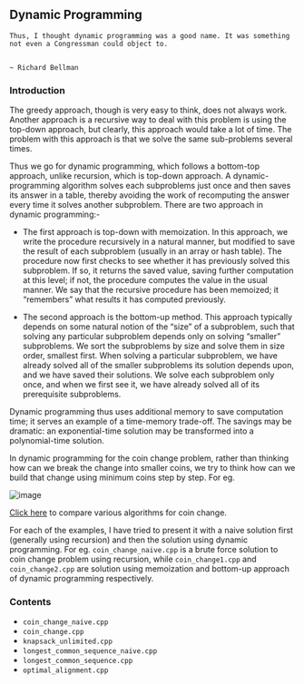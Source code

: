 ## Dynamic Programming

```
Thus, I thought dynamic programming was a good name. It was something not even a Congressman could object to.

                                                                                      ~ Richard Bellman
```

### Introduction

The greedy approach, though is very easy to think, does not always work. Another approach is a recursive way to deal with this problem is using the top-down approach, but clearly, this approach would take a lot of time. The problem with this approach is that we solve the same sub-problems several times.

Thus we go for dynamic programming, which follows a bottom-top approach, unlike recursion, which is top-down approach. A dynamic-programming algorithm solves each subproblems just once and then saves its answer in a table, thereby avoiding the work of recomputing the answer every time it solves another subproblem. There are two approach in dynamic programming:-

- The first approach is top-down with memoization. In this approach, we write the procedure recursively in a natural manner, but modified to save the result of each subproblem (usually in an array or hash table). The procedure now first checks to see whether it has previously solved this subproblem. If so, it returns the saved
  value, saving further computation at this level; if not, the procedure computes the value in the usual manner. We say that the recursive procedure has been memoized; it “remembers” what results it has computed previously.

- The second approach is the bottom-up method. This approach typically depends on some natural notion of the “size” of a subproblem, such that solving any particular subproblem depends only on solving “smaller” subproblems. We sort the subproblems by size and solve them in size order, smallest first. When solving a
  particular subproblem, we have already solved all of the smaller subproblems its solution depends upon, and we have saved their solutions. We solve each subproblem only once, and when we first see it, we have already solved all of its prerequisite subproblems.

Dynamic programming thus uses additional memory to save computation time; it serves an example of a time-memory trade-off. The savings may be dramatic: an exponential-time solution may be transformed into a polynomial-time solution.

In dynamic programming for the coin change problem, rather than thinking how can we break the change into smaller coins, we try to think how can we build that change using minimum coins step by step. For eg.

![image](https://user-images.githubusercontent.com/103832825/223014197-ad0a5185-a6b3-46a5-af2f-28338813646a.png)

<a href="https://www.cs.usfca.edu/~galles/visualization/DPChange.html">Click here</a> to compare various algorithms for coin change.

For each of the examples, I have tried to present it with a naive solution first (generally using recursion) and then the solution using dynamic programming. For eg. `coin_change_naive.cpp` is a brute force solution to coin change problem using recursion, while `coin_change1.cpp` and `coin_change2.cpp` are solution using memoization and bottom-up approach of dynamic programming respectively.

### Contents

* ```coin_change_naive.cpp```
* ```coin_change.cpp```
* ```knapsack_unlimited.cpp```
* ```longest_common_sequence_naive.cpp```
* ```longest_common_sequence.cpp```
* ```optimal_alignment.cpp```